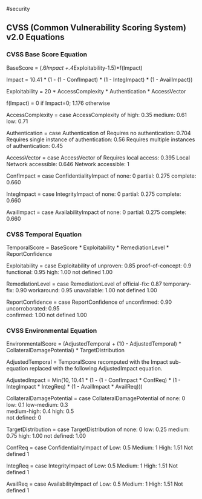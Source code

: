 #security

## CVSS (Common Vulnerability Scoring System) v2.0 Equations
### CVSS Base Score Equation

BaseScore = (.6*Impact +.4*Exploitability-1.5)*f(Impact)
 
Impact = 10.41 * (1 - (1 - ConfImpact) * (1 - IntegImpact) * (1 - AvailImpact))

Exploitability = 20 * AccessComplexity * Authentication * AccessVector

f(Impact) = 0 if Impact=0; 1.176 otherwise
 
AccessComplexity = case AccessComplexity of
                        high:   0.35
                        medium: 0.61
                        low:    0.71
 
Authentication   = case Authentication of
                        Requires no authentication:                    0.704
                        Requires single instance of authentication:    0.56
                        Requires multiple instances of authentication: 0.45
 
AccessVector     = case AccessVector of
                        Requires local access:    0.395
                        Local Network accessible: 0.646
                        Network accessible:       1
 
ConfImpact       = case ConfidentialityImpact of
                        none:             0
                        partial:          0.275
                        complete:         0.660
 
IntegImpact      = case IntegrityImpact of
                        none:             0
                        partial:          0.275
                        complete:         0.660
 
AvailImpact      = case AvailabilityImpact of
                        none:             0
                        partial:          0.275
                        complete:         0.660
 
### CVSS Temporal Equation
 
TemporalScore = BaseScore 
              * Exploitability 
              * RemediationLevel 
              * ReportConfidence
 
Exploitability   = case Exploitability of
                        unproven:             0.85
                        proof-of-concept:     0.9
                        functional:           0.95
                        high:                 1.00
                        not defined           1.00
                        
RemediationLevel = case RemediationLevel of
                        official-fix:         0.87
                        temporary-fix:        0.90
                        workaround:           0.95
                        unavailable:          1.00
                        not defined           1.00
 
ReportConfidence = case ReportConfidence of
                        unconfirmed:          0.90
                        uncorroborated:       0.95      
                        confirmed:            1.00
                        not defined           1.00
 
### CVSS Environmental Equation
 
EnvironmentalScore = (AdjustedTemporal 
                        + (10 - AdjustedTemporal) 
                        * CollateralDamagePotential) 
                     * TargetDistribution
 
AdjustedTemporal = TemporalScore recomputed with the Impact sub-equation 
                   replaced with the following AdjustedImpact equation.
 
AdjustedImpact = Min(10, 
                     10.41 * (1 - 
                                (1 - ConfImpact * ConfReq) 
                              * (1 - IntegImpact * IntegReq) 
                              * (1 - AvailImpact * AvailReq)))
 
CollateralDamagePotential = case CollateralDamagePotential of
                                 none:            0
                                 low:             0.1
                                 low-medium:      0.3   
                                 medium-high:     0.4
                                 high:            0.5      
                                 not defined:     0
                                 
TargetDistribution        = case TargetDistribution of
                                 none:            0
                                 low:             0.25
                                 medium:          0.75
                                 high:            1.00
                                 not defined:     1.00
 
ConfReq       = case ConfidentialityImpact of
                        Low:              0.5
                        Medium:           1
                        High:             1.51
                        Not defined       1
 
IntegReq      = case IntegrityImpact of
                        Low:              0.5
                        Medium:           1
                        High:             1.51
                        Not defined       1
 
AvailReq      = case AvailabilityImpact of
                        Low:              0.5
                        Medium:           1
                        High:             1.51
                        Not defined       1



